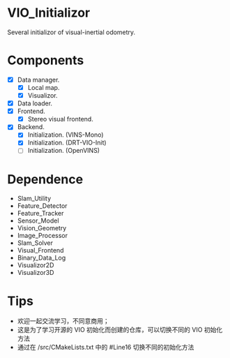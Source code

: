 # VIO_Initializor
Several initializor of visual-inertial odometry.

# Components
- [x] Data manager.
    - [x] Local map.
    - [x] Visualizor.
- [x] Data loader.
- [x] Frontend.
    - [x] Stereo visual frontend.
- [x] Backend.
    - [x] Initialization. (VINS-Mono)
    - [x] Initialization. (DRT-VIO-Init)
    - [ ] Initialization. (OpenVINS)

# Dependence
- Slam_Utility
- Feature_Detector
- Feature_Tracker
- Sensor_Model
- Vision_Geometry
- Image_Processor
- Slam_Solver
- Visual_Frontend
- Binary_Data_Log
- Visualizor2D
- Visualizor3D

# Tips
- 欢迎一起交流学习，不同意商用；
- 这是为了学习开源的 VIO 初始化而创建的仓库，可以切换不同的 VIO 初始化方法
- 通过在 /src/CMakeLists.txt 中的 #Line16 切换不同的初始化方法
